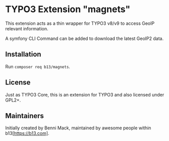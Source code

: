 # TYPO3 Extension "magnets"

This extension acts as a thin wrapper for TYPO3 v8/v9 to access GeoIP
relevant information.

A symfony CLI Command can be added to download the latest GeoIP2
data.

## Installation

Run `composer req b13/magnets`.

## License

Just as TYPO3 Core, this is an extension for TYPO3 and also licensed under GPL2+.

## Maintainers

Initially created by Benni Mack, maintained by awesome people within b13[https://b13.com].


